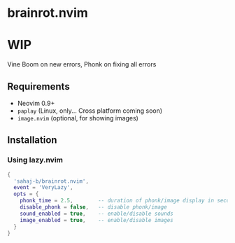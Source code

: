 # brainrot.nvim
# WIP

Vine Boom on new errors, Phonk on fixing all errors

## Requirements
- Neovim 0.9+
- `paplay` (Linux, only... Cross platform coming soon)
- `image.nvim` (optional, for showing images)

## Installation

### Using lazy.nvim

```lua
{
  'sahaj-b/brainrot.nvim',
  event = 'VeryLazy',
  opts = {
    phonk_time = 2.5,        -- duration of phonk/image display in seconds
    disable_phonk = false,   -- disable phonk/image
    sound_enabled = true,    -- enable/disable sounds
    image_enabled = true,    -- enable/disable images
  }
}
```

